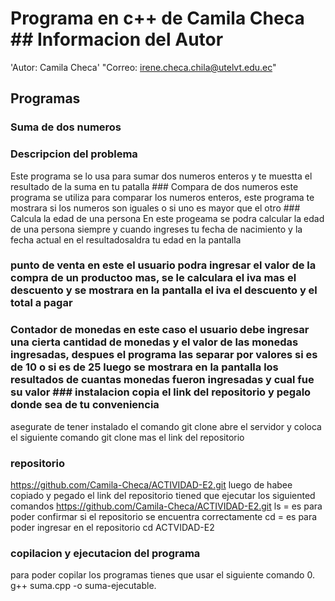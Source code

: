 # Programa en c++ de Camila Checa                                                                                                            ## Informacion del Autor
   'Autor: Camila Checa'
   "Correo: irene.checa.chila@utelvt.edu.ec"
## Programas

### Suma de dos numeros
### Descripcion del problema
Este programa se lo usa para sumar dos numeros enteros y te muestta el resultado de la suma en tu patalla                                    ### Compara de dos numeros
este programa se utiliza para comparar los numeros enteros, este programa te mostrara si los numeros son iguales o si uno es mayor que el otro                                                                                                                                            ### Calcula la edad de una persona
En este progeama se podra calcular la edad de una persona siempre y cuando ingreses tu fecha de nacimiento y la fecha actual en el resultadosaldra tu edad en la pantalla
### punto de venta                                                                                                                           en este el usuario podra ingresar el valor de la compra de un productoo mas, se le calculara el iva mas el descuento y se mostrara en la pantalla el iva el descuento y el total a pagar
### Contador de monedas                                                                                                                      en este caso el usuario debe ingresar una cierta cantidad de monedas y el valor de las monedas ingresadas, despues el programa las separar por valores si es de 10 o si es de 25 luego se mostrara en la pantalla los resultados de cuantas monedas fueron ingresadas y cual fue su valor                                                                                                                                           ### instalacion                                                                                                                              copia el link del repositorio y pegalo donde sea de tu conveniencia
asegurate de tener instalado el comando git clone
abre el servidor y coloca el siguiente comando git clone mas el link del repositorio
### repositorio
https://github.com/Camila-Checa/ACTIVIDAD-E2.git
luego de habee copiado y pegado el link del repositorio tiened que ejecutar los siguiented comandos
https://github.com/Camila-Checa/ACTIVIDAD-E2.git
ls = es para poder confirmar si el repositorio se encuentra correctamente
cd = es para poder ingresar en el repositorio cd ACTVIDAD-E2
### copilacion y ejecutacion del programa
para poder copilar los programas tienes que usar el siguiente comando 0. g++ suma.cpp -o suma-ejecutable.
